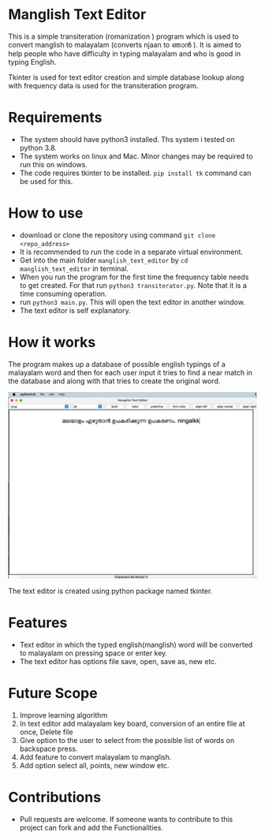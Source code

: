 # Manglish Text Editor

This is a simple transiteration (romanization ) program which is used to convert manglish to malayalam (converts njaan 
to ഞാൻ ). It is aimed to help people who have difficulty in typing malayalam and who is good in typing English.

Tkinter is used for text editor creation and simple database lookup along with frequency data is used for the 
transiteration program.

# Requirements
  * The system should have python3 installed. Ths system i tested on python 3.8.
  * The system works on linux and Mac. Minor changes may be required to run this on windows.
  * The code requires tkinter to be installed. `pip install tk` command can be used for this.

# How to use
  * download or clone the repository using command `git clone <repo_address>`
  * It is recommended to run the code in a separate virtual environment.
  * Get into the main folder `manglish_text_editor` by `cd manglish_text_editor` in terminal.
  * When you run the program for the first time the frequency table needs to get created. For that run `python3 transiterator.py`. Note that it is a time consuming operation. 
  * run `python3 main.py`. This will open the text editor in another window.
  * The text editor is self explanatory.
  
# How it works
The program makes up a database of possible english typings of a malayalam word
and then for each user input it tries to find a near match in the database and along with that 
tries to create the original word.

![Text editor image](https://github.com/MerinRose123/manglish_text_editor/blob/main/text_editor.png?raw=true)

The text editor is created using python package named tkinter.

# Features
 * Text editor in which the typed english(manglish) word will be converted to malayalam on pressing space or enter key.
 * The text editor has options file save, open, save as, new etc.

# Future Scope
 1. Improve learning algorithm
 2. In text editor add malayalam key board, conversion of an entire file at once, Delete file
 3. Give option to the user to select from the possible list of words on backspace press.
 4. Add feature to convert malayalam to manglish.
 5. Add option select all, points, new window etc.

# Contributions
 * Pull requests are welcome. If someone wants to contribute to this project can fork and add the Functionalities.

  
  
